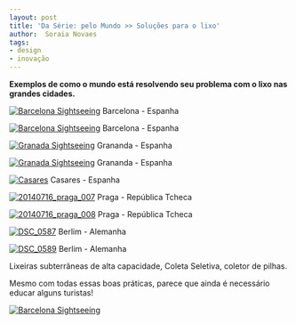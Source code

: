 ```yaml
---
layout: post
title: 'Da Série: pelo Mundo >> Soluções para o lixo'
author:  Soraia Novaes
tags:
- design
- inovação
---
```


**Exemplos de como o mundo está resolvendo seu problema com o lixo nas grandes cidades.**


[![Barcelona Sightseeing](https://farm8.staticflickr.com/7574/16155010646_9979c3fb3d_z.jpg)](https://www.flickr.com/photos/designregional/16155010646)
Barcelona - Espanha


[![Barcelona Sightseeing](https://farm8.staticflickr.com/7499/16155003056_4db4046cb0_z.jpg)](https://www.flickr.com/photos/designregional/16155003056)
Barcelona - Espanha


[![Granada Sightseeing](https://farm8.staticflickr.com/7549/15566018644_9493c37f32_z.jpg)](https://www.flickr.com/photos/designregional/15566018644)
Grananda - Espanha


[![Granada Sightseeing](https://farm8.staticflickr.com/7555/16000682170_5590e0c886_z.jpg)](https://www.flickr.com/photos/designregional/16000682170)
Grananda - Espanha


[![Casares](https://farm8.staticflickr.com/7557/15559752514_df215f0d35_z.jpg)](https://www.flickr.com/photos/designregional/15559752514)
Casares - Espanha


[![20140716_praga_007](https://farm6.staticflickr.com/5553/14792486073_6ce7aaa240_z.jpg)](https://www.flickr.com/photos/designregional/14792486073)
Praga - República Tcheca


[![20140716_praga_008](https://farm6.staticflickr.com/5563/14770258104_ef680d224a_z.jpg)](https://www.flickr.com/photos/designregional/14770258104)
Praga - República Tcheca


[![DSC_0587](https://farm8.staticflickr.com/7433/9697903197_6901aea90d_z.jpg)](https://www.flickr.com/photos/designregional/9697903197)
Berlim - Alemanha


[![DSC_0589](https://farm8.staticflickr.com/7416/9697884065_f9bbefa99e_z.jpg)](https://www.flickr.com/photos/designregional/9697884065)
Berlim - Alemanha

Lixeiras subterrãneas de alta capacidade, Coleta Seletiva, coletor de pilhas.

Mesmo com todas essas boas práticas, parece que ainda é necessário educar alguns turistas!

[![Barcelona Sightseeing](https://farm9.staticflickr.com/8605/15994778137_b1662febee_z.jpg)](https://www.flickr.com/photos/designregional/15994778137)
